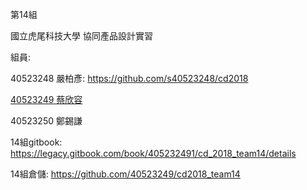 第14組

國立虎尾科技大學 協同產品設計實習

組員:

40523248 嚴柏彥: https://github.com/s40523248/cd2018

[40523249 蔡欣容](https://github.com/40523249/40523249_2018)

40523250 鄭錫謙

14組gitbook: https://legacy.gitbook.com/book/405232491/cd_2018_team14/details

14組倉儲: https://github.com/40523249/cd2018_team14

